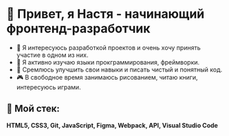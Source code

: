 # 👋 Привет, я Настя - начинающий фронтенд-разработчик
- 👀 Я интересуюсь разработкой проектов и очень хочу принять участие в одном из них.
- 🎯 Я активно изучаю языки прокграммирования, фреймворки. 
- 🥊 Сремлюсь улучшить свои навыки и писать чистый и понятный код.
- 🎮 В свободное время занимаюсь рисованием, читаю книги, интересуюсь играми.

## 🔨 Мой стек:
**HTML5, CSS3, Git, JavaScript, Figma, Webpack, API, Visual Studio Code**


